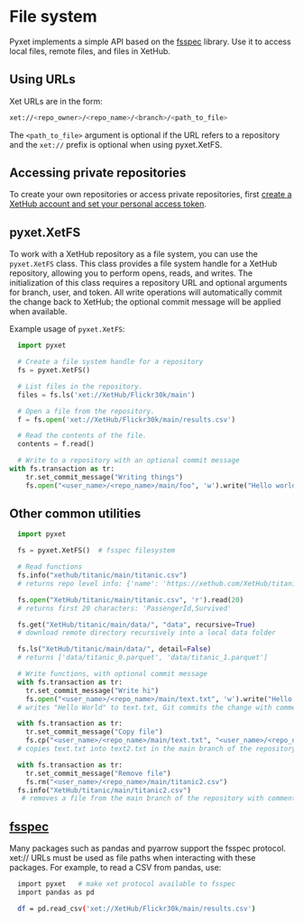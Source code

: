 # File system

Pyxet implements a simple API based on the [fsspec](https://filesystem-spec.readthedocs.io/en/latest/)
library. Use it to access local files, remote files, and files in XetHub.

## Using URLs

Xet URLs are in the form:
```sh
xet://<repo_owner>/<repo_name>/<branch>/<path_to_file>
```

The `<path_to_file>` argument is optional if the URL
refers to a repository and the `xet://` prefix is optional when using pyxet.XetFS.

## Accessing private repositories

To create your own repositories or access private repositories, first [create a XetHub account and set your personal access token](quickstart.md).

## pyxet.XetFS

To work with a XetHub repository as a file system, you can use the `pyxet.XetFS` class. This class provides a file
system handle
for a XetHub repository, allowing you to perform opens, reads, and writes. The initialization of
this class
requires a repository URL and optional arguments for branch, user, and token. All write operations will 
automatically commit the change back to XetHub; the optional commit message will be applied when available.

Example usage of `pyxet.XetFS`:

```python
  import pyxet

  # Create a file system handle for a repository
  fs = pyxet.XetFS()

  # List files in the repository.
  files = fs.ls('xet://XetHub/Flickr30k/main')

  # Open a file from the repository.
  f = fs.open('xet://XetHub/Flickr30k/main/results.csv')

  # Read the contents of the file.
  contents = f.read()

  # Write to a repository with an optional commit message
with fs.transaction as tr:
    tr.set_commit_message("Writing things")
    fs.open("<user_name>/<repo_name>/main/foo", 'w').write("Hello world!")
```

## Other common utilities
```python
  import pyxet

  fs = pyxet.XetFS()  # fsspec filesystem

  # Read functions
  fs.info("xethub/titanic/main/titanic.csv")
  # returns repo level info: {'name': 'https://xethub.com/XetHub/titanic/titanic.csv', 'size': 61194, 'type': 'file'}

  fs.open("XetHub/titanic/main/titanic.csv", 'r').read(20)
  # returns first 20 characters: 'PassengerId,Survived'

  fs.get("XetHub/titanic/main/data/", "data", recursive=True)
  # download remote directory recursively into a local data folder

  fs.ls("XetHub/titanic/main/data/", detail=False)
  # returns ['data/titanic_0.parquet', 'data/titanic_1.parquet']

  # Write functions, with optional commit message
  with fs.transaction as tr:
    tr.set_commit_message("Write hi")
    fs.open("<user_name>/<repo_name>/main/text.txt", 'w').write("Hello world!")
  # writes "Hello World" to text.txt, Git commits the change with comment "Write hi" in the main branch of the repository

  with fs.transaction as tr:
    tr.set_commit_message("Copy file")
    fs.cp("<user_name>/<repo_name>/main/text.txt", "<user_name>/<repo_name>/main/text2.txt")
  # copies text.txt into text2.txt in the main branch of the repository, commits the change with "Copy file"

  with fs.transaction as tr:
    tr.set_commit_message("Remove file")
    fs.rm("<user_name>/<repo_name>/main/titanic2.csv")
  fs.info("XetHub/titanic/main/titanic2.csv") 
   # removes a file from the main branch of the repository with comment "Remove file"
```

## [fsspec](https://filesystem-spec.readthedocs.io/en/latest/usage.html)

Many packages such as pandas and pyarrow support the fsspec protocol.
xet:// URLs must be used as file paths when interacting with these packages. For example, to read a CSV from pandas, use:

```sh
  import pyxet   # make xet protocol available to fsspec
  import pandas as pd

  df = pd.read_csv('xet://XetHub/Flickr30k/main/results.csv')
```

